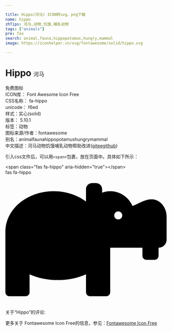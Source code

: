 ```yaml
---

title: Hippo(河马) ICON转svg、png下载
name: hippo
zhTips: 河马,动物,饥饿,哺乳动物
tags: ["animals"]
pre: fas
search: animal,fauna,hippopotamus,hungry,mammal
image: https://iconhelper.cn/svg/fontawesome/solid/hippo.svg

---
```


# Hippo  <small style="font-size: 60%;font-weight: 100">河马</small>


<div class="detail-page">
<p>
<span><span class="badge-success badge">免费图标</span> </span>
<br/>
<span>
ICON库：
<span class="badge-secondary badge">Font Awesome Icon Free</span> 
</span>
<br/>
<span>
CSS名称：
<span class="badge-secondary badge">fa-hippo</span> 
</span>
<br/>
<span>
unicode：
<span class="badge-secondary badge">f6ed</span> 
<copy-btn content='f6ed' btn-title=""></copy-btn>
<copy-btn :content='String.fromCodePoint(parseInt("f6ed", 16))' btn-title="复制U"></copy-btn>
</span><br/><span>样式：<span class="badge-light badge">实心(solid)</span></span>
<br/>
<span>
版本：
<span class="badge-secondary badge">5.10.1</span> 
</span><br/><span>标签：<span class="badge-light badge"><router-link to="/tags/animals.html">动物</router-link></span></span>
<br/>
<span>图标来源/作者：<span class="badge-light badge">fontawesome</span></span> 
<br/>
<span>别名：<span class="badge-light badge">animal</span><span class="badge-light badge">fauna</span><span class="badge-light badge">hippopotamus</span><span class="badge-light badge">hungry</span><span class="badge-light badge">mammal</span></span><br/><span class="zh-detail">中文描述：<span class="badge-primary badge">河马</span><span class="badge-primary badge">动物</span><span class="badge-primary badge">饥饿</span><span class="badge-primary badge">哺乳动物</span><span class="help-link"><span>帮助改进</span>(<a href="https://gitee.com/liuwave/icon-helper/edit/master/json/fontawesome/solid/hippo.json" target="_blank" rel="noopener noreferrer">gitee</a><a href="https://github.com/liuwave/icon-helper/edit/master/json/fontawesome/solid/hippo.json" target="_blank" rel="noopener noreferrer">github</a></span>)</span><br/>
</p>
</div>
<div class="alert alert-dark">
  <i class="fas fa-hippo fa-xs"></i>
  <i class="fas fa-hippo fa-sm"></i>
  <i class="fas fa-hippo fa-lg"></i>
  <i class="fas fa-hippo fa-2x"></i>
  <i class="fas fa-hippo fa-3x"></i>
  <i class="fas fa-hippo fa-5x"></i>
  <i class="fas fa-hippo fa-7x"></i>
</div>
<div>
  <p>引入css文件后，可以用<code>&lt;span&gt;</code>包裹，放在页面中。具体如下所示：    
  </p>
  <div class="alert alert-primary" style="font-size: 14px">
    &lt;span class="fas fa-hippo" aria-hidden="true"&gt;&lt;/span&gt;
    <copy-btn content='<span class="fas fa-hippo" aria-hidden="true"></span>'></copy-btn>
  </div>
  <div class="alert alert-secondary">
    <i class="fas fa-hippo"
    style="font-size: 24px"
    aria-hidden="true"></i> fas fa-hippo
    <copy-btn content="fas fa-hippo" btn-title="复制图标名称"></copy-btn>
  </div>
</div>
<div id="svg" class="svg-wrap">
<svg xmlns="http://www.w3.org/2000/svg" viewBox="0 0 640 512"><path d="M581.12 96.2c-27.67-.15-52.5 17.58-76.6 26.62C489.98 88.27 455.83 64 416 64c-11.28 0-21.95 2.3-32 5.88V56c0-13.26-10.75-24-24-24h-16c-13.25 0-24 10.74-24 24v48.98C286.01 79.58 241.24 64 192 64 85.96 64 0 135.64 0 224v240c0 8.84 7.16 16 16 16h64c8.84 0 16-7.16 16-16v-70.79C128.35 407.57 166.72 416 208 416s79.65-8.43 112-22.79V464c0 8.84 7.16 16 16 16h64c8.84 0 16-7.16 16-16V288h128v32c0 8.84 7.16 16 16 16h32c8.84 0 16-7.16 16-16v-32c17.67 0 32-14.33 32-32v-92.02c0-34.09-24.79-67.59-58.88-67.78zM448 176c-8.84 0-16-7.16-16-16s7.16-16 16-16 16 7.16 16 16-7.16 16-16 16z"/></svg>
</div>
<detail full-name='fa-hippo'></detail>
<div>
<p>关于“Hippo”的评论:</p>
</div>
<Vssue title="关于“Hippo”的评论" ></Vssue>    
<div><p>更多关于  Fontawesome Icon Free的信息，参见：<a target="_blank" href="https://iconhelper.cn/fontawesome.html">Fontawesome Icon Free</a>
</p></div>
